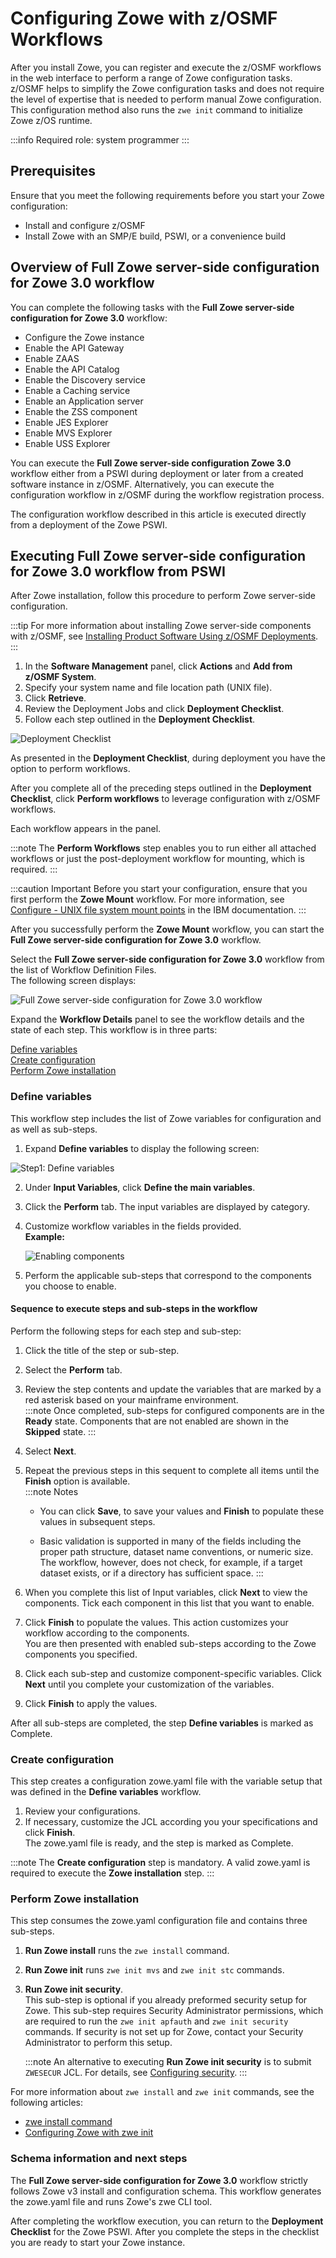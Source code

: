 # Configuring Zowe with z/OSMF Workflows

After you install Zowe, you can register and execute the z/OSMF workflows in the web interface to perform a range of
Zowe configuration tasks. z/OSMF helps to simplify the Zowe configuration tasks and does not require the level of
expertise that is needed to perform manual Zowe configuration. This configuration method also runs the `zwe init`
command to initialize Zowe z/OS runtime.

:::info Required role: system programmer
:::

## Prerequisites

Ensure that you meet the following requirements before you start your Zowe configuration:

- Install and configure z/OSMF
- Install Zowe with an SMP/E build, PSWI, or a convenience build

## Overview of Full Zowe server-side configuration for Zowe 3.0 workflow

You can complete the following tasks with the **Full Zowe server-side configuration for Zowe 3.0** workflow:

- Configure the Zowe instance
- Enable the API Gateway
- Enable ZAAS
- Enable the API Catalog
- Enable the Discovery service
- Enable a Caching service
- Enable an Application server
- Enable the ZSS component
- Enable JES Explorer
- Enable MVS Explorer
- Enable USS Explorer

You can execute the **Full Zowe server-side configuration Zowe 3.0** workflow either from a PSWI during deployment or later from a created software
instance in z/OSMF. Alternatively, you can execute the configuration workflow in z/OSMF during the workflow registration
process.

The configuration workflow described in this article is executed directly from a deployment of the Zowe PSWI.

## Executing Full Zowe server-side configuration for Zowe 3.0 workflow from PSWI

After Zowe installation, follow this procedure to perform Zowe server-side configuration.

:::tip
For more information about installing Zowe server-side components with z/OSMF, see [Installing Product Software Using z/OSMF Deployments](./install-zowe-pswi-deployment.md).
:::

1. In the **Software Management** panel, click **Actions** and **Add from z/OSMF System**. 
2. Specify your system name and file location path (UNIX file).
3. Click **Retrieve**. 
4. Review the Deployment Jobs and click **Deployment Checklist**.
5. Follow each step outlined in the **Deployment Checklist**.

![Deployment Checklist](../images/zosmf/perform-workflows.png)

As presented in the **Deployment Checklist**, during deployment you have the option to perform workflows.

After you complete all of the preceding steps outlined in the **Deployment Checklist**, click **Perform workflows** to leverage configuration with z/OSMF workflows.

Each workflow appears in the panel.

:::note
The **Perform Workflows** step enables you to run either all attached workflows or just the
    post-deployment workflow for mounting, which is required.
:::

:::caution Important
Before you start your configuration, ensure that you first perform the **Zowe Mount** workflow. For more information, see [Configure - UNIX file system mount points](./061422_zOSMF_SM.pdf) in the IBM documentation. 
:::

After you successfully perform the **Zowe Mount** workflow, you can start the **Full Zowe server-side configuration for Zowe 3.0** workflow.

Select the **Full Zowe server-side configuration for Zowe 3.0** workflow from the list of Workflow Definition Files.  
The following screen displays: 

![Full Zowe server-side configuration for Zowe 3.0 workflow](../images/zosmf/workflow-zoweConfiguration.png)

Expand the **Workflow Details** panel to see the workflow details and the state of each step.
This workflow is in three parts:

[Define variables](#define-variables)  
[Create configuration](#create-configuration)  
[Perform Zowe installation](#perform-zowe-installation)

### Define variables

This workflow step includes the list of Zowe variables for configuration and as well as sub-steps.

1. Expand **Define variables** to display the following screen:  

![Step1: Define variables](../images/zosmf/workflow-defineVariables.png)

2. Under **Input Variables**, click **Define the main variables**.
3. Click the **Perform** tab. The input variables are displayed by category. 
4. Customize workflow variables in the fields provided.  
   **Example:**

    ![Enabling components](../images/zosmf/workflow-componentsVariables.png)

  5. Perform the applicable sub-steps that correspond to the components you choose to enable.

#### Sequence to execute steps and sub-steps in the workflow

   Perform the following steps for each step and sub-step:

  1. Click the title of the step or sub-step.
  2. Select the **Perform** tab.
  3. Review the step contents and update the variables that are marked by a red asterisk based on your mainframe environment.  
   :::note
    Once completed, sub-steps for configured components are in the **Ready** state. Components that are not enabled are shown in the **Skipped** state.
    :::

  4. Select **Next**.
  5. Repeat the previous steps in this sequent to complete all items until the **Finish** option is available.  
   :::note Notes
      * You can click **Save**, to save your values and **Finish** to populate these values in subsequent steps.
   
      * Basic validation is supported in many of the fields including the proper path structure, dataset name conventions, or numeric size.
   The workflow, however, does not check, for example, if a target dataset exists, or if a directory has sufficient space.
   :::
   6.  When you complete this list of Input variables, click **Next** to view the components. Tick each component in this list that you want to enable.
   7. Click **Finish** to populate the values. This action customizes your workflow according to the components.  
   You are then presented with enabled sub-steps according to the Zowe components you specified. 
   8. Click each sub-step and customize component-specific variables. Click **Next** until you complete your customization of the variables.
   9. Click **Finish** to apply the values.
  

After all sub-steps are completed, the step **Define variables** is marked as Complete.

### Create configuration

This step creates a configuration zowe.yaml file with the variable setup that was defined in the **Define variables** workflow.

1. Review your configurations.
2. If necessary, customize the JCL according you your specifications and click **Finish**.  
   The zowe.yaml file is ready, and the step is marked as Complete.

:::note
The **Create configuration** step is mandatory. A valid zowe.yaml is required to execute the **Zowe installation** step.
:::

### Perform Zowe installation

This step consumes the zowe.yaml configuration file and contains three sub-steps.

1. **Run Zowe install** runs the `zwe install` command.
2. **Run Zowe init** runs `zwe init mvs` and `zwe init stc` commands.
3. **Run Zowe init security**.  
   This sub-step is optional if you already preformed security setup for Zowe. This sub-step requires Security Administrator permissions, which are required to run the `zwe init apfauth` and `zwe init security` commands. If security is not set up for Zowe, contact your Security Administrator to perform this setup. 

   :::note
   An alternative to executing **Run Zowe init security** is to submit `ZWESECUR` JCL. For details, see [Configuring security](configuring-security.md).
   :::

For more information about `zwe install` and `zwe init` commands, see the following articles:

* [zwe install command](../appendix/zwe_server_command_reference/zwe/zwe-install.md)
* [Configuring Zowe with zwe init](initialize-zos-system.md)

### Schema information and next steps

The **Full Zowe server-side configuration for Zowe 3.0** workflow strictly follows Zowe v3 install and configuration schema. This workflow generates the zowe.yaml file and runs Zowe's zwe CLI tool.

After completing the workflow execution, you can return to the **Deployment Checklist** for the Zowe PSWI.
After you complete the steps in the checklist you are ready to start your Zowe instance.